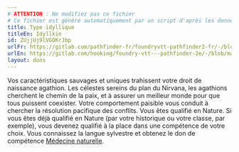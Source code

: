 ```yaml
---
# ATTENTION : Ne modifiez pas ce fichier
# Ce fichier est généré automatiquement par un script d'après les données du module Foundry VTT officiel et de sa traduction
title: Type idyllique
titleEn: Idyllkin
id: ZUjjUj9lVGOKrJbp
urlFr: https://gitlab.com/pathfinder-fr/foundryvtt-pathfinder2-fr/-/blob/master/data/feats/ZUjjUj9lVGOKrJbp.htm
urlEn: https://gitlab.com/hooking/foundry-vtt---pathfinder-2e/-/blob/master/packs/data/feats.db/idyllkin.json
layout: dons
---
```

Vos caractéristiques sauvages et uniques trahissent votre droit de naissance agathion. Les célestes sereins du plan du Nirvana, les agathions cherchent le chemin de la paix, et à assurer un meilleur monde pour que tous puissent coexister. Votre comportement paisible vous conduit à chercher la résolution pacifique des conflits. Vous êtes qualifié en Nature. Si vous êtes déjà qualifié en Nature (par votre historique ou votre classe, par exemple), vous devenez qualifié à la place dans une compétence de votre choix. Vous connaissez la langue sylvestre et obtenez le don de compétence [Médecine naturelle](médecine-naturelle.html).
